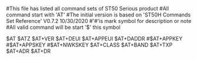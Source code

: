 #This file has listed all command sets of ST50 Serious product
#All command start with 'AT'
#The initial version is based on 'ST50H Commands Set Reference' V0.7.2 10/30/2020
#'#'is mark symbol for description or note
#All valid command will be start '$' this symbol 

$AT
$ATZ
$AT+VER
$AT+DEUI
$AT+APPEUI
$AT+DADDR
#$AT+APPKEY
#$AT+APPSKEY
#$AT+NWKSKEY
$AT+CLASS
$AT+BAND
$AT+TXP
$AT+ADR
$AT+DR

